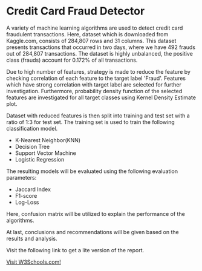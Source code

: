 # Credit Card Fraud Detector 

A variety of machine learning algorithms are used to detect credit card fraudulent transactions. Here, dataset which is downloaded from Kaggle.com, consists of 284,807 rows and 31 columns. This dataset presents transactions that occurred in two days, where we have 492 frauds out of 284,807 transactions. The dataset is highly unbalanced, the positive class (frauds) account for 0.172% of all transactions.

Due to high number of features, strategy is made to reduce the feature by checking correlation of each feature to the target label 'Fraud'. Features which have strong correlation with target label are selected for further investigation. Furthermore, probability density function of the selected features are investigated for all target classes using Kernel Density Estimate plot. 

Dataset with reduced features is then split into training and test set with a ratio of 1:3 for test set. The training set is used to train the following classification model.
* K-Nearest Neighbor(KNN)
* Decision Tree
* Support Vector Machine
* Logistic Regression

The resulting models will be evaluated using the following evaluation parameters:
* Jaccard Index
* F1-score
* Log-Loss

Here, confusion matrix will be utilized to explain the performance of the algorithms. 

At last, conclusions and recommendations will be given based on the results and analysis.

Visit the following link to get a lite version of the report.

<a href="https://www.w3schools.com/">Visit W3Schools.com!</a>
